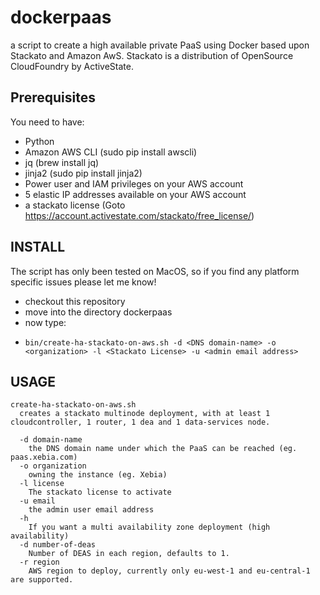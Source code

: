dockerpaas
==========
a script to create a high available  private PaaS using Docker based upon Stackato and Amazon AwS. Stackato is a distribution of OpenSource CloudFoundry by ActiveState.

Prerequisites
--------------
You need to have:
- Python 
- Amazon AWS CLI   (sudo pip install awscli)
- jq               (brew install jq)
- jinja2           (sudo pip install jinja2)
- Power user and IAM privileges on your AWS account
- 5 elastic IP addresses available on your AWS account 
- a stackato license  (Goto https://account.activestate.com/stackato/free_license/)


INSTALL
-------
The script has only been tested on MacOS, so if you find any platform specific issues please let me know!

- checkout this repository 
- move into the directory dockerpaas
- now type:
-     bin/create-ha-stackato-on-aws.sh -d <DNS domain-name> -o <organization> -l <Stackato License> -u <admin email address> 

USAGE
-----
```
create-ha-stackato-on-aws.sh
  creates a stackato multinode deployment, with at least 1 cloudcontroller, 1 router, 1 dea and 1 data-services node.

  -d domain-name 
    the DNS domain name under which the PaaS can be reached (eg. paas.xebia.com)
  -o organization
    owning the instance (eg. Xebia)
  -l license
    The stackato license to activate 
  -u email
    the admin user email address
  -h 
    If you want a multi availability zone deployment (high availability)
  -d number-of-deas
    Number of DEAS in each region, defaults to 1.
  -r region
    AWS region to deploy, currently only eu-west-1 and eu-central-1 are supported.
```
